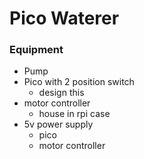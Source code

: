 # Pico Waterer

### Equipment
- Pump
- Pico with 2 position switch
  - design this
- motor controller
  - house in rpi case
- 5v power supply
  - pico
  - motor controller